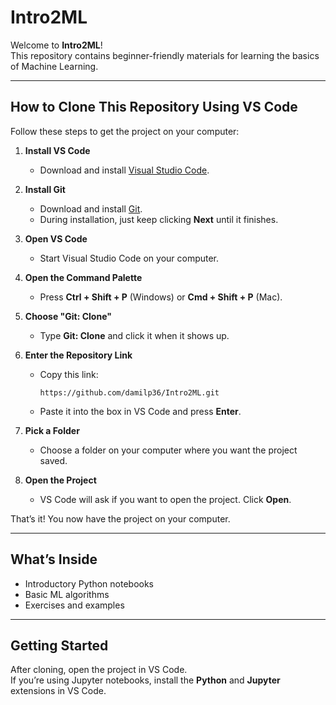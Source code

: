 # Intro2ML

Welcome to **Intro2ML**!  
This repository contains beginner-friendly materials for learning the basics of Machine Learning.

---

## How to Clone This Repository Using VS Code

Follow these steps to get the project on your computer:

1. **Install VS Code**  
   - Download and install [Visual Studio Code](https://code.visualstudio.com/).

2. **Install Git**  
   - Download and install [Git](https://git-scm.com/).  
   - During installation, just keep clicking **Next** until it finishes.

3. **Open VS Code**  
   - Start Visual Studio Code on your computer.

4. **Open the Command Palette**  
   - Press **Ctrl + Shift + P** (Windows) or **Cmd + Shift + P** (Mac).

5. **Choose "Git: Clone"**  
   - Type **Git: Clone** and click it when it shows up.

6. **Enter the Repository Link**  
   - Copy this link:  
     ```
     https://github.com/damilp36/Intro2ML.git
     ```  
   - Paste it into the box in VS Code and press **Enter**.

7. **Pick a Folder**  
   - Choose a folder on your computer where you want the project saved.

8. **Open the Project**  
   - VS Code will ask if you want to open the project. Click **Open**.

That’s it! You now have the project on your computer.  

---

## What’s Inside
- Introductory Python notebooks
- Basic ML algorithms
- Exercises and examples

---

## Getting Started
After cloning, open the project in VS Code.  
If you’re using Jupyter notebooks, install the **Python** and **Jupyter** extensions in VS Code.
